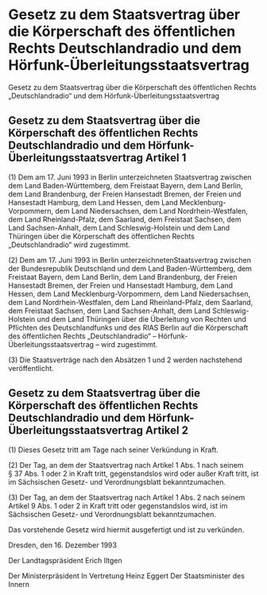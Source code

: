 # Gesetz zu dem Staatsvertrag über die Körperschaft des öffentlichen Rechts Deutschlandradio und dem Hörfunk-Überleitungsstaatsvertrag

Gesetz zu dem Staatsvertrag über die Körperschaft des öffentlichen Rechts „Deutschlandradio“ und dem Hörfunk-Überleitungsstaatsvertrag

## Gesetz zu dem Staatsvertrag über die Körperschaft des öffentlichen Rechts Deutschlandradio und dem Hörfunk-Überleitungsstaatsvertrag Artikel 1

(1) Dem am 17. Juni 1993 in Berlin unterzeichneten Staatsvertrag zwischen dem Land Baden-Württemberg, dem Freistaat Bayern, dem Land Berlin, dem Land Brandenburg, der Freien Hansestadt Bremen, der Freien und Hansestadt Hamburg, dem Land Hessen, dem Land Mecklenburg-Vorpommern, dem Land Niedersachsen, dem Land Nordrhein-Westfalen, dem Land Rheinland-Pfalz, dem Saarland, dem Freistaat Sachsen, dem Land Sachsen-Anhalt, dem Land Schleswig-Holstein und dem Land Thüringen über die Körperschaft des öffentlichen Rechts „Deutschlandradio“ wird zugestimmt.

(2) Dem am 17. Juni 1993 in Berlin unterzeichnetenStaatsvertrag zwischen der Bundesrepublik Deutschland und dem Land Baden-Württemberg, dem Freistaat Bayern, dem Land Berlin, dem Land Brandenburg, der Freien Hansestadt Bremen, der Freien und Hansestadt Hamburg, dem Land Hessen, dem Land Mecklenburg-Vorpommern, dem Land Niedersachsen, dem Land Nordrhein-Westfalen, dem Land Rheinland-Pfalz, dem Saarland, dem Freistaat Sachsen, dem Land Sachsen-Anhalt, dem Land Schleswig-Holstein und dem Land Thüringen über die Überleitung von Rechten und Pflichten des Deutschlandfunks und des RIAS Berlin auf die Körperschaft des öffentlichen Rechts „Deutschlandradio“ – Hörfunk-Überleitungsstaatsvertrag – wird zugestimmt.

(3) Die Staatsverträge nach den Absätzen 1 und 2 werden nachstehend veröffentlicht.


## Gesetz zu dem Staatsvertrag über die Körperschaft des öffentlichen Rechts Deutschlandradio und dem Hörfunk-Überleitungsstaatsvertrag Artikel 2

(1) Dieses Gesetz tritt am Tage nach seiner Verkündung in Kraft.

(2) Der Tag, an dem der Staatsvertrag nach Artikel 1 Abs. 1 nach seinem § 37 Abs. 1 oder 2 in Kraft tritt, gegenstandslos wird oder außer Kraft tritt, ist im Sächsischen Gesetz- und Verordnungsblatt bekanntzumachen.

(3) Der Tag, an dem der Staatsvertrag nach Artikel 1 Abs. 2 nach seinem Artikel 9 Abs. 1 oder 2 in Kraft tritt oder gegenstandslos wird, ist im Sächsischen Gesetz- und Verordnungsblatt bekanntzumachen.

Das vorstehende Gesetz wird hiermit ausgefertigt und ist zu verkünden.

Dresden, den 16. Dezember 1993

Der Landtagspräsident  Erich Iltgen

Der Ministerpräsident  In Vertretung  Heinz Eggert  Der Staatsminister des Innern

